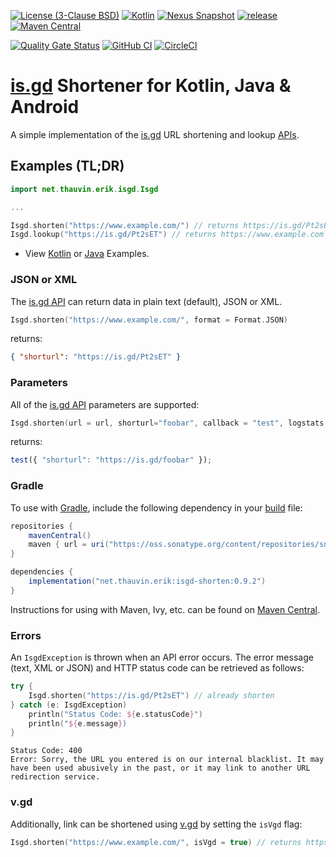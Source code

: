 [![License (3-Clause BSD)](https://img.shields.io/badge/license-BSD%203--Clause-blue.svg?style=flat-square)](https://opensource.org/licenses/BSD-3-Clause)
[![Kotlin](https://img.shields.io/badge/kotlin-1.8.0-blue)](https://kotlinlang.org/)
[![Nexus Snapshot](https://img.shields.io/nexus/s/net.thauvin.erik/isgd-shorten?label=snapshot&server=https%3A%2F%2Foss.sonatype.org%2F)](https://oss.sonatype.org/content/repositories/snapshots/net/thauvin/erik/isgd-shorten/)
[![release](https://img.shields.io/github/release/ethauvin/isgd-shorten.svg)](https://github.com/ethauvin/isgd-shorten/releases/latest)
[![Maven Central](https://maven-badges.herokuapp.com/maven-central/net.thauvin.erik/isgd-shorten/badge.svg)](https://maven-badges.herokuapp.com/maven-central/net.thauvin.erik/isgd-shorten)

[![Quality Gate Status](https://sonarcloud.io/api/project_badges/measure?project=ethauvin_isgd-shorten&metric=alert_status)](https://sonarcloud.io/dashboard?id=ethauvin_isgd-shorten)
[![GitHub CI](https://github.com/ethauvin/isgd-shorten/actions/workflows/gradle.yml/badge.svg)](https://github.com/ethauvin/isgd-shorten/actions/workflows/gradle.yml)
[![CircleCI](https://circleci.com/gh/ethauvin/isgd-shorten/tree/master.svg?style=shield)](https://circleci.com/gh/ethauvin/isgd-shorten/tree/master)

# [is.gd](https://is.gd/developers.php) Shortener for Kotlin, Java & Android

A simple implementation of the [is.gd](https://is.gd/) URL shortening and lookup [APIs](https://is.gd/developers.php).

## Examples (TL;DR)

```kotlin
import net.thauvin.erik.isgd.Isgd

...

Isgd.shorten("https://www.example.com/") // returns https://is.gd/Pt2sET
Isgd.lookup("https://is.gd/Pt2sET") // returns https://www.example.com

```

 - View [Kotlin](https://github.com/ethauvin/isgd-shorten/blob/master/examples/src/main/kotlin/com/example/IsgdExample.kt) or [Java](https://github.com/ethauvin/isgd-shorten/blob/master/examples/src/main/java/com/example/IsgdSample.java) Examples.


### JSON or XML

The [is.gd API](https://is.gd/developers.php) can return data in plain text (default), JSON or XML.

```kotlin
Isgd.shorten("https://www.example.com/", format = Format.JSON)
```

returns:

```json
{ "shorturl": "https://is.gd/Pt2sET" }
```

### Parameters

All of the [is.gd API](https://is.gd/developers.php) parameters are supported:

```kotlin
Isgd.shorten(url = url, shorturl="foobar", callback = "test", logstats = true, format = Format.JSON)
```
returns:

```js
test({ "shorturl": "https://is.gd/foobar" });
```
### Gradle

To use with [Gradle](https://gradle.org/), include the following dependency in your [build](https://github.com/ethauvin/isgd-shorten/blob/master/examples/build.gradle.kts) file:

```gradle
repositories {
    mavenCentral()
    maven { url = uri("https://oss.sonatype.org/content/repositories/snapshots") } // only needed for SNAPSHOT
}

dependencies {
    implementation("net.thauvin.erik:isgd-shorten:0.9.2")
}
```
Instructions for using with Maven, Ivy, etc. can be found on [Maven Central](https://maven-badges.herokuapp.com/maven-central/net.thauvin.erik/isgd-shorten).

### Errors

An `IsgdException` is thrown when an API error occurs. The error message (text, XML or JSON) and HTTP status code can be retrieved as follows: 

```kotlin
try {
    Isgd.shorten("https://is.gd/Pt2sET") // already shorten
} catch (e: IsgdException)
    println("Status Code: ${e.statusCode}")
    println("${e.message})
}
```

```
Status Code: 400
Error: Sorry, the URL you entered is on our internal blacklist. It may have been used abusively in the past, or it may link to another URL redirection service.
```

### v.gd

Additionally, link can be shortened using [v.gd](https://v.gd/) by setting the `isVgd` flag:

```kotlin
Isgd.shorten("https://www.example.com/", isVgd = true) // returns https://v.gd/2z2ncj
```
